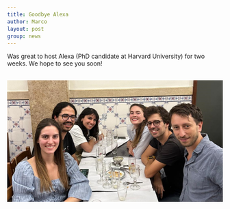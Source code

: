 ```yaml
---
title: Goodbye Alexa
author: Marco
layout: post
group: news
---
```

Was great to host Alexa (PhD candidate at Harvard University) for two weeks. We hope to see you soon!

<br>
<img src="/static/img/labpics/Alexa_dinner.png" alt="Alexa's goodbye dinner" width="750">